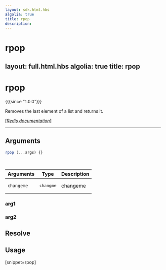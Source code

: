 ```yaml
---
layout: sdk.html.hbs
algolia: true
title: rpop
description:
---
```


# rpop
layout: full.html.hbs
algolia: true
title: rpop
---

# rpop

{{{since "1.0.0"}}}

Removes the last element of a list and returns it.

[[_Redis documentation_]](https://redis.io/commands/rpop)

---

## Arguments

```js
rpop (...args) {}

```

<br/>

| Arguments    | Type    | Description |
|--------------|---------|-------------|
| ``changeme`` | <pre>changme</pre> | changeme    |

### arg1

### arg2

## Resolve

## Usage

[snippet=rpop]

